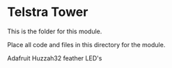 # Telstra Tower
This is the folder for this module.

Place all code and files in this directory for the module.

Adafruit Huzzah32 feather 
LED's